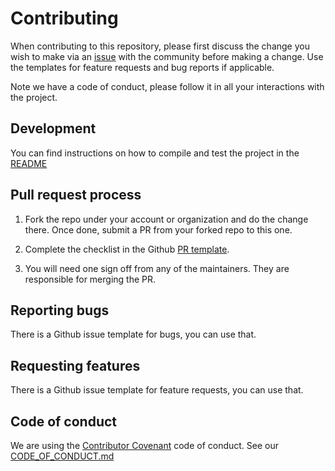 # Contributing

When contributing to this repository, please first discuss the change you wish to make via an [issue](https://github.com/getapid/apid-cli/issues) with the community before making a change. Use the templates for feature requests and bug reports if applicable.

Note we have a code of conduct, please follow it in all your interactions with the project.

## Development

You can find instructions on how to compile and test the project in the [README](README.md)

## Pull request process

1. Fork the repo under your account or organization and do the change there. Once done, submit a PR from your forked repo to this one.

1. Complete the checklist in the Github [PR template](.github/pull_request_template.md). 

1. You will need one sign off from any of the maintainers. They are responsible for merging the PR.

## Reporting bugs

There is a Github issue template for bugs, you can use that.

## Requesting features

There is a Github issue template for feature requests, you can use that.

## Code of conduct

We are using the [Contributor Covenant](https://www.contributor-covenant.org/) code of conduct. See our [CODE_OF_CONDUCT.md](CODE_OF_CONDUCT.md)
